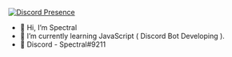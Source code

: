 [![Discord Presence](https://lanyard-profile-readme.vercel.app/api/490605344892911627)](https://discord.com/users/490605344892911627)

- 👋 Hi, I’m Spectral
- 📂 I’m currently learning JavaScript ( Discord Bot Developing ).
- 🌴 Discord - Spectral#9211
